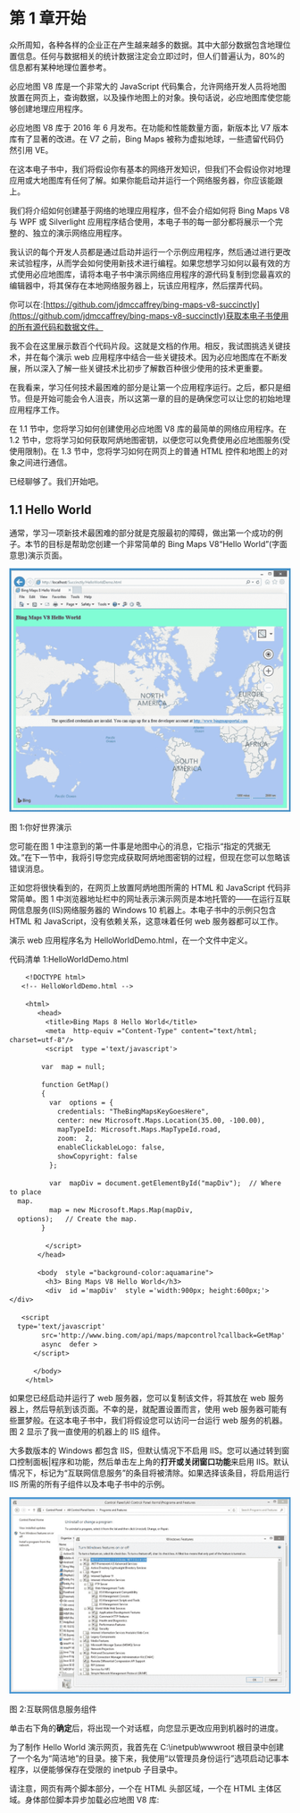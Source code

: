 # 第 1 章开始

众所周知，各种各样的企业正在产生越来越多的数据。其中大部分数据包含地理位置信息。任何与数据相关的统计数据注定会立即过时，但人们普遍认为，80%的信息都有某种地理位置参考。

必应地图 V8 库是一个非常大的 JavaScript 代码集合，允许网络开发人员将地图放置在网页上，查询数据，以及操作地图上的对象。换句话说，必应地图库使您能够创建地理应用程序。

必应地图 V8 库于 2016 年 6 月发布。在功能和性能数量方面，新版本比 V7 版本库有了显著的改进。在 V7 之前，Bing Maps 被称为虚拟地球，一些遗留代码仍然引用 VE。

在这本电子书中，我们将假设你有基本的网络开发知识，但我们不会假设你对地理应用或大地图库有任何了解。如果你能启动并运行一个网络服务器，你应该能跟上。

我们将介绍如何创建基于网络的地理应用程序，但不会介绍如何将 Bing Maps V8 与 WPF 或 Silverlight 应用程序结合使用，本电子书的每一部分都将展示一个完整的、独立的演示网络应用程序。

我认识的每个开发人员都是通过启动并运行一个示例应用程序，然后通过进行更改来试验程序，从而学会如何使用新技术进行编程。如果您想学习如何以最有效的方式使用必应地图库，请将本电子书中演示网络应用程序的源代码复制到您最喜欢的编辑器中，将其保存在本地网络服务器上，玩该应用程序，然后摆弄代码。

你可以在:[https://github.com/jdmccaffrey/bing-maps-v8-succinctly](https://github.com/jdmccaffrey/bing-maps-v8-succinctly)获取本电子书使用的所有源代码和数据文件。

我不会在这里展示数百个代码片段。这就是文档的作用。相反，我试图挑选关键技术，并在每个演示 web 应用程序中结合一些关键技术。因为必应地图库在不断发展，所以深入了解一些关键技术比初步了解数百种很少使用的技术更重要。

在我看来，学习任何技术最困难的部分是让第一个应用程序运行。之后，都只是细节。但是开始可能会令人沮丧，所以这第一章的目的是确保您可以让您的初始地理应用程序工作。

在 1.1 节中，您将学习如何创建使用必应地图 V8 库的最简单的网络应用程序。在 1.2 节中，您将学习如何获取阿炳地图密钥，以便您可以免费使用必应地图服务(受使用限制)。在 1.3 节中，您将学习如何在网页上的普通 HTML 控件和地图上的对象之间进行通信。

已经聊够了。我们开始吧。

## 1.1 Hello World

通常，学习一项新技术最困难的部分就是克服最初的障碍，做出第一个成功的例子。本节的目标是帮助您创建一个非常简单的 Bing Maps V8“Hello World”(字面意思)演示页面。

![](img/image001.jpg)

图 1:你好世界演示

您可能在图 1 中注意到的第一件事是地图中心的消息，它指示“指定的凭据无效。”在下一节中，我将引导您完成获取阿炳地图密钥的过程，但现在您可以忽略该错误消息。

正如您将很快看到的，在网页上放置阿炳地图所需的 HTML 和 JavaScript 代码非常简单。图 1 中浏览器地址栏中的网址表示演示网页是本地托管的——在运行互联网信息服务(IIS)网络服务器的 Windows 10 机器上。本电子书中的示例只包含 HTML 和 JavaScript，没有依赖关系，这意味着任何 web 服务器都可以工作。

演示 web 应用程序名为 HelloWorldDemo.html，在一个文件中定义。

代码清单 1:HelloWorldDemo.html

```
    <!DOCTYPE html>
   <!-- HelloWorldDemo.html -->

    <html>
       <head>
         <title>Bing Maps 8 Hello World</title>
         <meta  http-equiv ="Content-Type" content="text/html; charset=utf-8"/>
         <script  type ='text/javascript'>

        var  map = null;

        function GetMap()
        {
          var  options = {
            credentials: "TheBingMapsKeyGoesHere",
            center: new Microsoft.Maps.Location(35.00, -100.00),
            mapTypeId: Microsoft.Maps.MapTypeId.road,
            zoom:  2,
            enableClickableLogo: false,
            showCopyright: false
          };

          var  mapDiv = document.getElementById("mapDiv");  // Where to place
  map.
          map = new Microsoft.Maps.Map(mapDiv,
  options);   // Create the map.
        }

         </script>
       </head>

       <body  style ="background-color:aquamarine">
         <h3> Bing Maps V8 Hello World</h3>
         <div  id ='mapDiv'  style ='width:900px; height:600px;'></div>

   <script
  type='text/javascript'
        src='http://www.bing.com/api/maps/mapcontrol?callback=GetMap'
        async  defer >
      </script>

      </body>
    </html>

```

如果您已经启动并运行了 web 服务器，您可以复制该文件，将其放在 web 服务器上，然后导航到该页面。不幸的是，就配置设置而言，使用 web 服务器可能有些噩梦般。在这本电子书中，我们将假设您可以访问一台运行 web 服务的机器。图 2 显示了我一直使用的机器上的 IIS 组件。

大多数版本的 Windows 都包含 IIS，但默认情况下不启用 IIS。您可以通过转到窗口控制面板|程序和功能，然后单击左上角的**打开或关闭窗口功能**来启用 IIS。默认情况下，标记为“互联网信息服务”的条目将被清除。如果选择该条目，将启用运行 IIS 所需的所有子组件以及本电子书中的示例。

![](img/image002.jpg)

图 2:互联网信息服务组件

单击右下角的**确定**后，将出现一个对话框，向您显示更改应用到机器时的进度。

为了制作 Hello World 演示网页，我首先在 C:\inetpub\wwwroot 根目录中创建了一个名为“简洁地”的目录。接下来，我使用“以管理员身份运行”选项启动记事本程序，以便能够保存在受限的 inetpub 子目录中。

请注意，网页有两个脚本部分，一个在 HTML 头部区域，一个在 HTML 主体区域。身体部位脚本异步加载必应地图 V8 库: